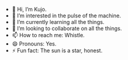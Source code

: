 - 👋 Hi, I’m Kujo.
- 👀 I’m interested in the pulse of the machine.
- 🌱 I’m currently learning all the things.
- 💞️ I’m looking to collaborate on all the things.
- 📫 How to reach me: Whistle.
- 😄 Pronouns: Yes.
- ⚡ Fun fact: The sun is a star, honest.

<!---
KKhujo/KKhujo is a ✨ special ✨ repository because its `README.md` (this file) appears on your GitHub profile.
You can click the Preview link to take a look at your changes.
--->
